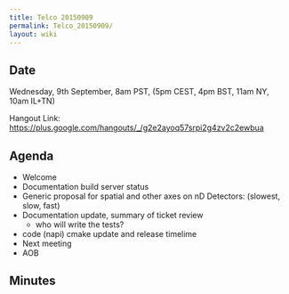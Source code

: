 ```yaml
---
title: Telco 20150909
permalink: Telco_20150909/
layout: wiki
---
```


Date
----

Wednesday, 9th September, 8am PST, (5pm CEST, 4pm BST, 11am NY, 10am
IL+TN)

Hangout Link:
<https://plus.google.com/hangouts/_/g2e2ayoq57srpi2g4zv2c2ewbua>

Agenda
------

-   Welcome
-   Documentation build server status
-   Generic proposal for spatial and other axes on nD Detectors:
    (slowest, slow, fast)
-   Documentation update, summary of ticket review
    -   who will write the tests?
-   code (napi) cmake update and release timelime
-   Next meeting
-   AOB

Minutes
-------
